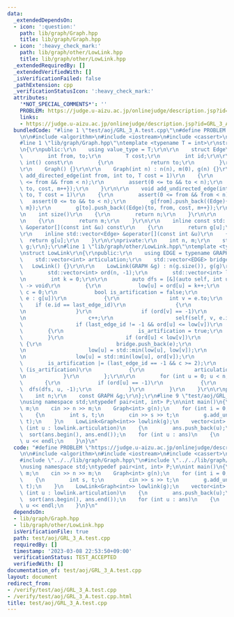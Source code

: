 ```yaml
---
data:
  _extendedDependsOn:
  - icon: ':question:'
    path: lib/graph/Graph.hpp
    title: lib/graph/Graph.hpp
  - icon: ':heavy_check_mark:'
    path: lib/graph/other/LowLink.hpp
    title: lib/graph/other/LowLink.hpp
  _extendedRequiredBy: []
  _extendedVerifiedWith: []
  _isVerificationFailed: false
  _pathExtension: cpp
  _verificationStatusIcon: ':heavy_check_mark:'
  attributes:
    '*NOT_SPECIAL_COMMENTS*': ''
    PROBLEM: https://judge.u-aizu.ac.jp/onlinejudge/description.jsp?id=GRL_3_A
    links:
    - https://judge.u-aizu.ac.jp/onlinejudge/description.jsp?id=GRL_3_A
  bundledCode: "#line 1 \"test/aoj/GRL_3_A.test.cpp\"\n#define PROBLEM \"https://judge.u-aizu.ac.jp/onlinejudge/description.jsp?id=GRL_3_A\"\
    \n\n#include <algorithm>\n#include <iostream>\n#include <cassert>\n#include <vector>\n\
    #line 1 \"lib/graph/Graph.hpp\"\ntemplate <typename T = int>\r\nstruct Graph\r\
    \n{\r\npublic:\r\n    using value_type = T;\r\n\r\n    struct Edge\r\n    {\r\n\
    \        int from, to;\r\n        T cost;\r\n        int id;\r\n\r\n        operator\
    \ int() const\r\n        {\r\n            return to;\r\n        }\r\n    };\r\n\
    \r\n    Graph() {}\r\n\r\n    Graph(int n) : n(n), m(0), g(n) {}\r\n\r\n    void\
    \ add_directed_edge(int from, int to, T cost = 1)\r\n    {\r\n        assert(0\
    \ <= from && from < n);\r\n        assert(0 <= to && to < n);\r\n        g[from].push_back((Edge){from,\
    \ to, cost, m++});\r\n    }\r\n\r\n    void add_undirected_edge(int from, int\
    \ to, T cost = 1)\r\n    {\r\n        assert(0 <= from && from < n);\r\n     \
    \   assert(0 <= to && to < n);\r\n        g[from].push_back((Edge){from, to, cost,\
    \ m});\r\n        g[to].push_back((Edge){to, from, cost, m++});\r\n    }\r\n\r\
    \n    int size()\r\n    {\r\n        return n;\r\n    }\r\n\r\n    int edge_size()\r\
    \n    {\r\n        return m;\r\n    }\r\n\r\n    inline const std::vector<Edge>\
    \ &operator[](const int &u) const\r\n    {\r\n        return g[u];\r\n    }\r\n\
    \r\n    inline std::vector<Edge> &operator[](const int &u)\r\n    {\r\n      \
    \  return g[u];\r\n    }\r\n\r\nprivate:\r\n    int n, m;\r\n    std::vector<std::vector<Edge>>\
    \ g;\r\n};\r\n#line 1 \"lib/graph/other/LowLink.hpp\"\ntemplate <typename GRAPH>\r\
    \nstruct LowLink\r\n{\r\npublic:\r\n    using EDGE = typename GRAPH::Edge;\r\n\
    \    std::vector<int> articulation;\r\n    std::vector<EDGE> bridge;\r\n\r\n \
    \   LowLink() {}\r\n\r\n    LowLink(GRAPH &g) : n(g.size()), g(g)\r\n    {\r\n\
    \        std::vector<int> ord(n, -1);\r\n        std::vector<int> low(n, -1);\r\
    \n        int k = 0;\r\n\r\n        auto dfs = [&](auto self, int u, int last_edge_id)\
    \ -> void\r\n        {\r\n            low[u] = ord[u] = k++;\r\n            int\
    \ c = 0;\r\n            bool is_artification = false;\r\n            for (auto\
    \ e : g[u])\r\n            {\r\n                int v = e.to;\r\n            \
    \    if (e.id == last_edge_id)\r\n                {\r\n                    continue;\r\
    \n                }\r\n                if (ord[v] == -1)\r\n                {\r\
    \n                    c++;\r\n                    self(self, v, e.id);\r\n   \
    \                 if (last_edge_id != -1 && ord[u] <= low[v])\r\n            \
    \        {\r\n                        is_artification = true;\r\n            \
    \        }\r\n                    if (ord[u] < low[v])\r\n                   \
    \ {\r\n                        bridge.push_back(e);\r\n                    }\r\
    \n                    low[u] = std::min(low[u], low[v]);\r\n                }\r\
    \n                low[u] = std::min(low[u], ord[v]);\r\n            }\r\n    \
    \        is_artification |= (last_edge_id == -1 && c >= 2);\r\n            if\
    \ (is_artification)\r\n            {\r\n                articulation.push_back(u);\r\
    \n            }\r\n        };\r\n\r\n        for (int u = 0; u < n; u++)\r\n \
    \       {\r\n            if (ord[u] == -1)\r\n            {\r\n              \
    \  dfs(dfs, u, -1);\r\n            }\r\n        }\r\n    }\r\n\r\nprivate:\r\n\
    \    int n;\r\n    const GRAPH &g;\r\n};\r\n#line 9 \"test/aoj/GRL_3_A.test.cpp\"\
    \nusing namespace std;\ntypedef pair<int, int> P;\n\nint main()\n{\n    int n,\
    \ m;\n    cin >> n >> m;\n    Graph<int> g(n);\n    for (int i = 0; i < m; i++)\n\
    \    {\n        int s, t;\n        cin >> s >> t;\n        g.add_undirected_edge(s,\
    \ t);\n    }\n    LowLink<Graph<int>> lowlink(g);\n    vector<int> ans;\n    for\
    \ (int u : lowlink.articulation)\n    {\n        ans.push_back(u);\n    }\n  \
    \  sort(ans.begin(), ans.end());\n    for (int u : ans)\n    {\n        cout <<\
    \ u << endl;\n    }\n}\n"
  code: "#define PROBLEM \"https://judge.u-aizu.ac.jp/onlinejudge/description.jsp?id=GRL_3_A\"\
    \n\n#include <algorithm>\n#include <iostream>\n#include <cassert>\n#include <vector>\n\
    #include \"../../lib/graph/Graph.hpp\"\n#include \"../../lib/graph/other/LowLink.hpp\"\
    \nusing namespace std;\ntypedef pair<int, int> P;\n\nint main()\n{\n    int n,\
    \ m;\n    cin >> n >> m;\n    Graph<int> g(n);\n    for (int i = 0; i < m; i++)\n\
    \    {\n        int s, t;\n        cin >> s >> t;\n        g.add_undirected_edge(s,\
    \ t);\n    }\n    LowLink<Graph<int>> lowlink(g);\n    vector<int> ans;\n    for\
    \ (int u : lowlink.articulation)\n    {\n        ans.push_back(u);\n    }\n  \
    \  sort(ans.begin(), ans.end());\n    for (int u : ans)\n    {\n        cout <<\
    \ u << endl;\n    }\n}\n"
  dependsOn:
  - lib/graph/Graph.hpp
  - lib/graph/other/LowLink.hpp
  isVerificationFile: true
  path: test/aoj/GRL_3_A.test.cpp
  requiredBy: []
  timestamp: '2023-03-08 22:53:50+09:00'
  verificationStatus: TEST_ACCEPTED
  verifiedWith: []
documentation_of: test/aoj/GRL_3_A.test.cpp
layout: document
redirect_from:
- /verify/test/aoj/GRL_3_A.test.cpp
- /verify/test/aoj/GRL_3_A.test.cpp.html
title: test/aoj/GRL_3_A.test.cpp
---
```

